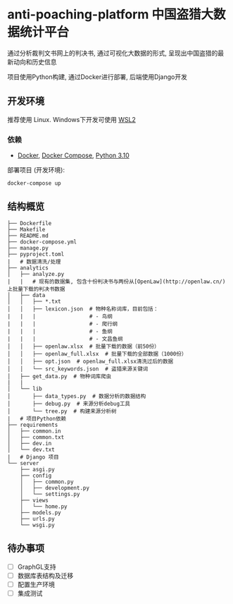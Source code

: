 # anti-poaching-platform 中国盗猎大数据统计平台

通过分析裁判文书网上的判决书, 通过可视化大数据的形式, 呈现出中国盗猎的最新动向和历史信息

项目使用Python构建, 通过Docker进行部署, 后端使用Django开发

## 开发环境

推荐使用 Linux. Windows下开发可使用 [WSL2](https://docs.microsoft.com/en-us/windows/wsl/install)

### 依赖

- [Docker](https://docs.docker.com/engine/install/), [Docker Compose](https://docs.docker.com/compose/install/), [Python 3.10](https://www.python.org/downloads/release/python-3100/)


部署项目 (开发环境):

    docker-compose up


## 结构概览

    ├── Dockerfile
    ├── Makefile
    ├── README.md
    ├── docker-compose.yml
    ├── manage.py
    ├── pyproject.toml
    |   # 数据清洗/处理
    ├── analytics
    │   ├── analyze.py
    |   |   # 现有的数据集, 包含十份判决书与两份从[OpenLaw](http://openlaw.cn/)上批量下载的判决书数据
    │   ├── data
    │   │   ├── *.txt
    │   │   ├── lexicon.json  # 物种名称词库，目前包括：
    |   |   |                 # - 鸟纲
    |   |   |                 # - 爬行纲
    |   |   |                 # - 鱼纲
    |   |   |                 # - 文昌鱼纲
    │   │   ├── openlaw.xlsx  # 批量下载的数据（前50份）
    │   │   ├── openlaw_full.xlsx  # 批量下载的全部数据（1000份）
    │   │   ├── opt.json  # openlaw_full.xlsx清洗过后的数据
    │   │   └── src_keywords.json  # 盗猎来源关键词
    │   ├── get_data.py  # 物种词库爬虫
    |   |
    │   └── lib
    │       ├── data_types.py  # 数据分析的数据结构
    │       ├── debug.py  # 来源分析debug工具
    │       └── tree.py  # 构建来源分析树
    |   # 项目Python依赖
    ├── requirements
    │   ├── common.in
    │   ├── common.txt
    │   ├── dev.in
    │   └── dev.txt
    |   # Django 项目
    └── server
        ├── asgi.py
        ├── config
        │   ├── common.py
        │   ├── development.py
        │   └── settings.py
        ├── views
        │   └── home.py
        ├── models.py
        ├── urls.py
        └── wsgi.py

## 待办事项

- [ ] GraphGL支持
- [ ] 数据库表结构及迁移
- [ ] 配置生产环境
- [ ] 集成测试
